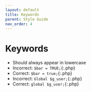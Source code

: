 ```yaml
---
layout: default
title: Keywords
parent: Style Guide
nav_order: 4
---
```


# Keywords

- Should always appear in lowercase
 - Incorrect: `$bar = TRUE;`{:.php}
 - Correct: `$bar = true;`{:.php}
 - Incorrect: `Global $g_user;`{:.php}
 - Correct: `global $g_user;`{:.php}
